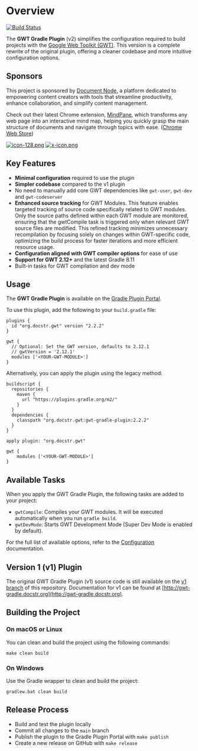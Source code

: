 # Overview

[![Build Status](https://github.com/jiakuan/gwt-gradle-plugin/actions/workflows/gradle.yml/badge.svg)](https://github.com/jiakuan/gwt-gradle-plugin/actions)

The **GWT Gradle Plugin** (v2) simplifies the configuration required to build
projects with the [Google Web Toolkit (GWT)](http://www.gwtproject.org/). This
version is a complete rewrite of the original plugin, offering a cleaner
codebase and more intuitive configuration options.

## Sponsors

This project is sponsored by [Document Node](https://documentnode.io), a platform dedicated to empowering content creators with tools that streamline productivity, enhance collaboration, and simplify content management.

Check out their latest Chrome extension, [MindPane](https://mindpane.net/), which transforms any web page into an interactive mind map, helping you quickly grasp the main structure of documents and navigate through topics with ease. ([Chrome Web Store](https://chrome.google.com/webstore/detail/ioimcileegaodabmbcnadppghhakneae))


[![icon-128.png](../images/icon-128.png)](https://mindpane.net/) [![x-icon.png](../images/x-icon.png)](https://x.com/document_node)


## Key Features

- **Minimal configuration** required to use the plugin
- **Simpler codebase** compared to the v1 plugin
- No need to manually add core GWT dependencies like `gwt-user`, `gwt-dev` and `gwt-codeserver`
- **Enhanced source tracking** for GWT Modules. This feature enables targeted
  tracking of source code specifically related to GWT modules. Only the source
  paths defined within each GWT module are monitored, ensuring that the
  gwtCompile task is triggered only when relevant GWT source files are modified.
  This refined tracking minimizes unnecessary recompilation by focusing solely
  on changes within GWT-specific code, optimizing the build process for faster
  iterations and more efficient resource usage.
- **Configuration aligned with GWT compiler options** for ease of use
- **Support for GWT 2.12+** and the latest Gradle 8.11
- Built-in tasks for GWT compilation and dev mode

## Usage

The **GWT Gradle Plugin** is available on
the [Gradle Plugin Portal](https://plugins.gradle.org/plugin/org.docstr.gwt).

To use this plugin, add the following to your `build.gradle` file:

```
plugins {
  id "org.docstr.gwt" version "2.2.2"
}

gwt {
  // Optional: Set the GWT version, defaults to 2.12.1
  // gwtVersion = '2.12.1'
  modules ['<YOUR-GWT-MODULE>']
}
```

Alternatively, you can apply the plugin using the legacy method:

```
buildscript {
  repositories {
    maven {
      url "https://plugins.gradle.org/m2/"
    }
  }
  dependencies {
    classpath "org.docstr.gwt:gwt-gradle-plugin:2.2.2"
  }
}

apply plugin: "org.docstr.gwt"

gwt {
    modules ['<YOUR-GWT-MODULE>']
}
```

## Available Tasks

When you apply the GWT Gradle Plugin, the following tasks are added to your
project:

- `gwtCompile`: Compiles your GWT modules. It will be executed automatically
  when you run `gradle build`.
- `gwtDevMode`: Starts GWT Development Mode (Super Dev Mode is enabled by
  default).

For the full list of available options, refer to
the [Configuration](Configuration.md) documentation.

## Version 1 (v1) Plugin

The original GWT Gradle Plugin (v1) source code is still available on
the [v1 branch](https://github.com/jiakuan/gwt-gradle-plugin/tree/v1) of this
repository. Documentation for v1 can be found
at [http://gwt-gradle.docstr.org](http://gwt-gradle.docstr.org).

## Building the Project

### On macOS or Linux

You can clean and build the project using the following commands:

```
make clean build
```

### On Windows

Use the Gradle wrapper to clean and build the project:

```
gradlew.bat clean build
```

## Release Process

- Build and test the plugin locally
- Commit all changes to the `main` branch
- Publish the plugin to the Gradle Plugin Portal with `make publish`
- Create a new release on GitHub with `make release`
